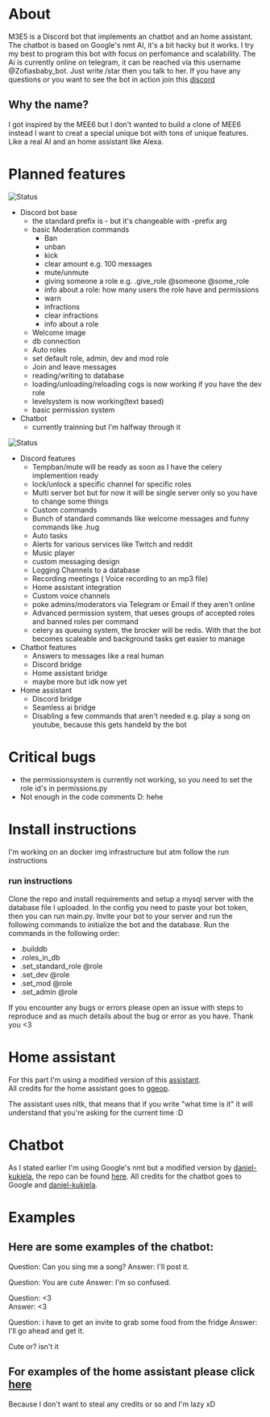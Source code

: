 # About

M3E5 is a Discord bot that implements an chatbot and an home assistant. The chatbot is based on Google's nmt AI, it's a bit hacky but it works. I try my best to program this bot with focus on perfomance and scalability.
The Ai is currently online on telegram, it can be reached via this username @Zofiasbaby_bot. Just write /star then you talk to her. 
If you have any questions or you want to see the bot in action join this [discord](https://discord.gg/GWJ6Jeg)

## Why the name?

I got inspired by the MEE6 but I don't wanted to build a clone of MEE6 instead I want to creat a special unique bot with tons of unique features.<br>
Like a real AI and an home assistant like Alexa.

# Planned features

![Status](https://img.shields.io/badge/status-completed-green.svg)

- Discord bot base
  - the standard prefix is - but it's changeable with -prefix arg 
  - basic Moderation commands
    - Ban
    - unban
    - kick
    - clear amount e.g. 100 messages
    - mute/unmute
    - giving someone a role e.g. .give_role @someone @some_role
    - info about a role: how many users the role have and permissions
    - warn 
    - infractions
    - clear infractions
    - info about a role
  - Welcome image
  - db connection
  - Auto roles
  - set default role, admin, dev and mod role
  - Join and leave messages
  - reading/writing to database
  - loading/unloading/reloading cogs is now working if you have the dev role
  - levelsystem is now working(text based)
  - basic permission system
- Chatbot 
  - currently trainning but I'm halfway through it
  

![Status](https://img.shields.io/badge/status-in%20progress-red.svg)

- Discord features
  - Tempban/mute will be ready as soon as I have the celery implemention ready
  - lock/unlock a specific channel for specific roles 
  - Multi server bot but for now it will be single server only so you have to change some things
  - Custom commands
  - Bunch of standard commands like welcome messages and funny commands like .hug <name>
  - Auto tasks
  - Alerts for various services like Twitch and reddit
  - Music player
  - custom messaging design 
  - Logging Channels to a database
  - Recording meetings ( Voice recording to an mp3 file)
  - Home assistant integration
  - Custom voice channels 
  - poke admins/moderators via Telegram or Email if they aren't online
  - Advanced permission system, that ueses groups of accepted roles and banned roles per command
  - celery as queuing system, the brocker will be redis. With that the bot becomes scaleable and background tasks get easier to manage
- Chatbot features
  - Answers to messages like a real human 
  - Discord bridge 
  - Home assistant bridge
  - maybe more but idk now yet
- Home assistant
  - Discord bridge
  - Seamless ai bridge 
  - Disabling a few commands that aren't needed e.g. play a song on youtube, because this gets handeld by the bot
 
# Critical bugs

  - the permissionsystem is currently not working, so you need to set the role id's in permissions.py
  - Not enough in the code comments D: hehe
  
# Install instructions 
 
 I'm working on an docker img infrastructure but atm follow the run instructions 
 
### run instructions
 
 Clone the repo and install requirements and setup a mysql server with the database file I uploaded. 
 In the config you need to paste your bot token, then you can run main.py. 
 Invite your bot to your server and run the following commands to initialize the bot and the database.
 Run the commands in the following order:
 - .builddb
 - .roles_in_db
 - .set_standard_role @role
 - .set_dev  @role
 - .set_mod  @role
 - .set_admin  @role
 
 If you encounter any bugs or errors please open an issue with steps to reproduce and as much details about the bug or error as you have. Thank you <3
 
# Home assistant

For this part I'm using a modified version of this [assistant](https://github.com/ggeop/Python-ai-assistant).<br> 
All credits for the home assistant goes to [ggeop](https://github.com/ggeop).

The assistant uses nltk, that means that if you write "what time is it" it will understand that you're asking for the current time :D

# Chatbot

As I stated earlier I'm using Google's nmt but a modified version by [daniel-kukiela](https://github.com/daniel-kukiela), the repo can be found [here](https://github.com/daniel-kukiela/nmt-chatbot).
All credits for the chatbot goes to Google and [daniel-kukiela](https://github.com/daniel-kukiela).

# Examples
## Here are some examples of the chatbot:

Question: Can you sing me a song?
Answer: I'll post it.

Question: You are cute
Answer: I'm so confused.

Question: <3<br>
Answer: <3

Question: i have to get an invite to grab some food from the fridge
Answer: I'll go ahead and get it.

Cute or? isn't it

## For examples of the home assistant please click [here](https://github.com/ggeop/Python-ai-assistant)

Because I don't want to steal any credits or so and I'm lazy xD
